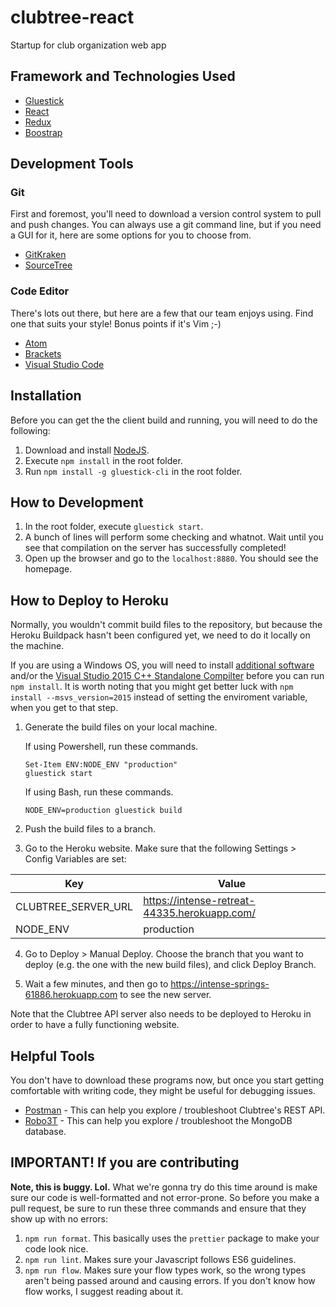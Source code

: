 # clubtree-react
Startup for club organization web app

## Framework and Technologies Used
* [Gluestick](https://github.com/TrueCar/gluestick)
* [React](https://reactjs.org/)
* [Redux](http://redux.js.org/)
* [Boostrap](http://getbootstrap.com/)

## Development Tools

### Git

First and foremost, you'll need to download a version control system to pull and push changes. You can always use a git command line, but if you need a GUI for it, here are some options for you to choose from.

* [GitKraken](https://www.gitkraken.com/)
* [SourceTree](https://www.sourcetreeapp.com/)

### Code Editor

There's lots out there, but here are a few that our team enjoys using. Find one that suits your style! Bonus points if it's Vim ;-)

* [Atom](https://atom.io/)
* [Brackets](http://brackets.io/)
* [Visual Studio Code](https://code.visualstudio.com/)

## Installation

Before you can get the the client build and running, you will need to do the following:

1. Download and install [NodeJS](https://nodejs.org/en/).
2. Execute `npm install` in the root folder.
3. Run `npm install -g gluestick-cli` in the root folder.

## How to Development

1. In the root folder, execute `gluestick start`.
2. A bunch of lines will perform some checking and whatnot. Wait until you see that compilation on the server has successfully completed!
3. Open up the browser and go to the `localhost:8880`. You should see the homepage.

## How to Deploy to Heroku

Normally, you wouldn't commit build files to the repository, but because the Heroku Buildpack hasn't been configured yet, we need to do it locally on the machine.

If you are using a Windows OS, you will need to install [additional software](https://stackoverflow.com/questions/21365714/nodejs-error-installing-with-npm) and/or the [Visual Studio 2015 C++ Standalone Compilter](http://landinghub.visualstudio.com/visual-cpp-build-tools) before you can run `npm install`. It is worth noting that you might get better luck with `npm install --msvs_version=2015` instead of setting the enviroment variable, when you get to that step.

1. Generate the build files on your local machine.

    If using Powershell, run these commands.
    ```
    Set-Item ENV:NODE_ENV "production"
    gluestick start
    ```

    If using Bash, run these commands.
    ```
    NODE_ENV=production gluestick build
    ```

2. Push the build files to a branch.

3. Go to the Heroku website. Make sure that the following Settings > Config Variables are set:

| Key                 | Value                                        |
|---------------------|----------------------------------------------|
| CLUBTREE_SERVER_URL | https://intense-retreat-44335.herokuapp.com/ |
| NODE_ENV            | production                                   |

4. Go to Deploy > Manual Deploy. Choose the branch that you want to deploy (e.g. the one with the new build files), and click Deploy Branch.

5. Wait a few minutes, and then go to https://intense-springs-61886.herokuapp.com to see the new server.

Note that the Clubtree API server also needs to be deployed to Heroku in order to have a fully functioning website.

## Helpful Tools

You don't have to download these programs now, but once you start getting comfortable with writing code, they might be useful for debugging issues.

* [Postman](https://www.getpostman.com/) - This can help you explore / troubleshoot Clubtree's REST API.
* [Robo3T](https://robomongo.org/) - This can help you explore / troubleshoot the MongoDB database.

## IMPORTANT!  If you are contributing

**Note, this is buggy.  Lol.**
What we're gonna try do this time around is make sure our code is well-formatted and not error-prone.  So before you make a pull request, be sure to run these three commands and ensure that they show up with no errors:

1.  `npm run format`.  This basically uses the `prettier` package to make your code look nice.
2.  `npm run lint`.  Makes sure your Javascript follows ES6 guidelines.
3.  `npm run flow`.  Makes sure your flow types work, so the wrong types aren't being passed around and causing errors.  If you don't know how flow works, I suggest reading about it.
